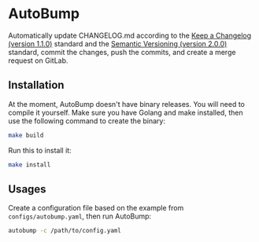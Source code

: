 # AutoBump

Automatically update CHANGELOG.md according to the [Keep a Changelog (version 1.1.0)](https://keepachangelog.com/en/1.1.0/) standard and the [Semantic Versioning (version 2.0.0)](https://semver.org/spec/v2.0.0.html) standard, commit the changes, push the commits, and create a merge request on GitLab.

## Installation

At the moment, AutoBump doesn't have binary releases. You will need to compile it yourself. Make sure you have Golang and make installed, then use the following command to create the binary:

```bash
make build
```

Run this to install it:

```bash
make install
```

## Usages

Create a configuration file based on the example from `configs/autobump.yaml`, then run AutoBump:

```bash
autobump -c /path/to/config.yaml
```
